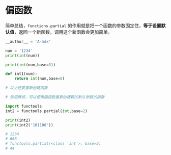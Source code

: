 # 偏函数

简单总结，`functions.partial` 的作用就是把一个函数的参数固定住，**等于设置默认值**，返回一个新函数，调用这个新函数会更加简单。

```python
__author__ = 'A-mdx'

num = '1234'
print(int(num))

print(int(num,base=8))

def int1(num):
	return int(num,base=8)

# 以上还要重新创建函数

# 使用麻烦，可以使用偏函数重新创建新的默认参数的函数

import functools
int2 = functools.partial(int,base=2)

print(int2)
print(int2('101100'))

# 1234
# 668
# functools.partial(<class 'int'>, base=2)
# 44
```
